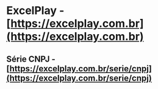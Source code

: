 # ExcelPlay - [https://excelplay.com.br](https://excelplay.com.br)

## Série CNPJ - [https://excelplay.com.br/serie/cnpj](https://excelplay.com.br/serie/cnpj)
